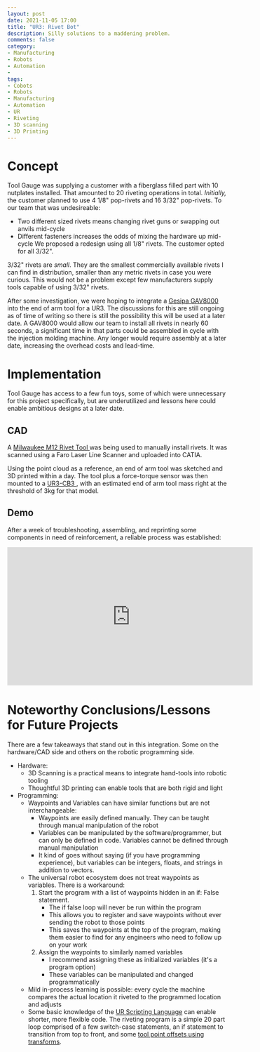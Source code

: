 ```yaml
---
layout: post
date: 2021-11-05 17:00
title: "UR3: Rivet Bot"
description: Silly solutions to a maddening problem.
comments: false
category: 
- Manufacturing
- Robots
- Automation
- 
tags:
- Cobots
- Robots
- Manufacturing
- Automation
- UR
- Riveting
- 3D scanning
- 3D Printing
---
```

# Concept

Tool Gauge was supplying a customer with a fiberglass filled part with 10 nutplates installed. That amounted to 20 riveting operations in total. *Initially,* the customer planned to use 4 1/8" pop-rivets and 16 3/32" pop-rivets. To our team that was undesireable:
- Two different sized rivets means changing rivet guns or swapping out anvils mid-cycle
- Different fasteners increases the odds of mixing the hardware up mid-cycle
We proposed a redesign using all 1/8" rivets. The customer opted for all 3/32". 

3/32" rivets are *small*. They are the smallest commercially available rivets I can find in distribution, smaller than any metric rivets in case you were curious. This would not be a problem except few manufacturers supply tools capable of using 3/32" rivets. 

After some investigation, we were hoping to integrate a <a href = "https://www.gesipausa.com/products/industry_solutions/application_specific_setting_tools/gav/gav_8000/"> Gesipa GAV8000 </a> into the end of arm tool for a UR3. The discussions for this are still ongoing as of time of writing so there is still the possibility this will be used at a later date. A GAV8000 would allow our team to install all rivets in nearly 60 seconds, a significant time in that parts could be assembled in cycle with the injection molding machine. Any longer would require assembly at a later date, increasing the overhead costs and lead-time.

# Implementation

Tool Gauge has access to a few fun toys, some of which were unnecessary for this project specifically, but are underutilized and lessons here could enable ambitious designs at a later date.

## CAD

A <a href = "https://www.milwaukeetool.com/Products/Power-Tools/Specialty-Tools/Rivet-Tools/2550-20#sp-specs">Milwaukee M12 Rivet Tool </a> was being used to manually install rivets. It was scanned using a Faro Laser Line Scanner and uploaded into CATIA.

Using the point cloud as a reference, an end of arm tool was sketched and 3D printed within a day. The tool plus a force-torque sensor was then mounted to a <a href = "https://www.universal-robots.com/products/ur3-robot/"> UR3-CB3 </a>, with an estimated end of arm tool mass right at the threshold of 3kg for that model. 

## Demo

After a week of troubleshooting, assembling, and reprinting some components in need of reinforcement, a reliable process was established:

<iframe width="560" height="315" src="https://youtu.be/M4lCq8fC7hE" frameborder="0" allowfullscreen></iframe>

# Noteworthy Conclusions/Lessons for Future Projects

There are a few takeaways that stand out in this integration. Some on the hardware/CAD side and others on the robotic programming side.

- Hardware:
    - 3D Scanning is a practical means to integrate hand-tools into robotic tooling
    - Thoughtful 3D printing can enable tools that are both rigid and light
- Programming:
    - Waypoints and Variables can have similar functions but are not interchangeable:
        - Waypoints are easily defined manually. They can be taught through manual manipulation of the robot
        - Variables can be manipulated by the software/programmer, but can only be defined in code. Variables cannot be defined through manual manipulation
        - It kind of goes without saying (if you have programming experience), but variables can be integers, floats, and strings in addition to vectors. 
    - The universal robot ecosystem does not treat waypoints as variables. There is a workaround:
        1. Start the program with a list of waypoints hidden in an if: False statement. 
            - The if false loop will never be run within the program
            - This allows you to register and save waypoints without ever sending the robot to those points
            - This saves the waypoints at the top of the program, making them easier to find for any engineers who need to follow up on your work
        2. Assign the waypoints to similarly named variables
            - I recommend assigning these as initialized variables (it's a program option)
            - These variables can be manipulated and changed programmatically
    - Mild in-process learning is possible: every cycle the machine compares the actual location it riveted to the programmed location and adjusts
    - Some basic knowledge of the <a href = "https://www.universal-robots.com/download/manuals-e-series/script/script-manual-e-series-sw-511/">UR Scripting Language</a> can enable shorter, more flexible code. The riveting program is a simple 20 part loop comprised of a few switch-case statements, an if statement to transition from top to front, and some <a href = "https://www.universal-robots.com/articles/ur/programming/urscript-move-with-respect-to-a-custom-featureframe/"> tool point offsets using transforms</a>.